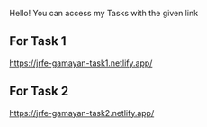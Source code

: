 Hello! You can access my Tasks with the given link

## For Task 1
https://jrfe-gamayan-task1.netlify.app/

## For Task 2
https://jrfe-gamayan-task2.netlify.app/